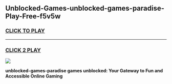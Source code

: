 
## Unblocked-Games-unblocked-games-paradise-Play-Free-f5v5w
<h3>
<a href="https://premium76.site?title=unblocked-games-paradise&ref=17A">CLICK TO PLAY</a></h3>
<hr>

<h3>
<a href="https://premium76.site?title=unblocked-games-paradise&ref=17A">CLICK 2 PLAY</a>
  
</h3>

<a href="https://premium76.site?title=unblocked-games-paradise&ref=17A"><img src="https://clearcache.store/games.png"></a>


**unblocked-games-paradise games unblocked: Your Gateway to Fun and Accessible Online Gaming**
